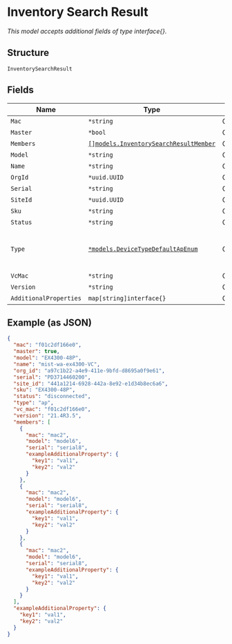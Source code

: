 
# Inventory Search Result

*This model accepts additional fields of type interface{}.*

## Structure

`InventorySearchResult`

## Fields

| Name | Type | Tags | Description |
|  --- | --- | --- | --- |
| `Mac` | `*string` | Optional | - |
| `Master` | `*bool` | Optional | - |
| `Members` | [`[]models.InventorySearchResultMember`](../../doc/models/inventory-search-result-member.md) | Optional | - |
| `Model` | `*string` | Optional | - |
| `Name` | `*string` | Optional | - |
| `OrgId` | `*uuid.UUID` | Optional | - |
| `Serial` | `*string` | Optional | - |
| `SiteId` | `*uuid.UUID` | Optional | - |
| `Sku` | `*string` | Optional | - |
| `Status` | `*string` | Optional | - |
| `Type` | [`*models.DeviceTypeDefaultApEnum`](../../doc/models/device-type-default-ap-enum.md) | Optional | enum: `ap`, `gateway`, `switch`<br>**Default**: `"ap"` |
| `VcMac` | `*string` | Optional | - |
| `Version` | `*string` | Optional | - |
| `AdditionalProperties` | `map[string]interface{}` | Optional | - |

## Example (as JSON)

```json
{
  "mac": "f01c2df166e0",
  "master": true,
  "model": "EX4300-48P",
  "name": "mist-wa-ex4300-VC",
  "org_id": "a97c1b22-a4e9-411e-9bfd-d8695a0f9e61",
  "serial": "PD3714460200",
  "site_id": "441a1214-6928-442a-8e92-e1d34b8ec6a6",
  "sku": "EX4300-48P",
  "status": "disconnected",
  "type": "ap",
  "vc_mac": "f01c2df166e0",
  "version": "21.4R3.5",
  "members": [
    {
      "mac": "mac2",
      "model": "model6",
      "serial": "serial8",
      "exampleAdditionalProperty": {
        "key1": "val1",
        "key2": "val2"
      }
    },
    {
      "mac": "mac2",
      "model": "model6",
      "serial": "serial8",
      "exampleAdditionalProperty": {
        "key1": "val1",
        "key2": "val2"
      }
    },
    {
      "mac": "mac2",
      "model": "model6",
      "serial": "serial8",
      "exampleAdditionalProperty": {
        "key1": "val1",
        "key2": "val2"
      }
    }
  ],
  "exampleAdditionalProperty": {
    "key1": "val1",
    "key2": "val2"
  }
}
```

